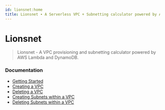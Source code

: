 ```yaml
---
id: lionsnet:home
title: Lionsnet ∙ A Serverless VPC + Subnetting calculator powered by AWS Lambda & DynamoDB.
---
```


# Lionsnet

> Lionsnet - A VPC provisioning and subnetting calculator
> powered by AWS Lambda and DynamoDB.

### Documentation

* [Getting Started](getting-started.md)
* [Creating a VPC](recipes/create-vpc.md)
* [Deleting a VPC](recipes/delete-vpc.md)
* [Creating Subnets within a VPC](recipes/create-subnet.md)
* [Deleting Subnets within a VPC](recipes/delete-subnet.md)
